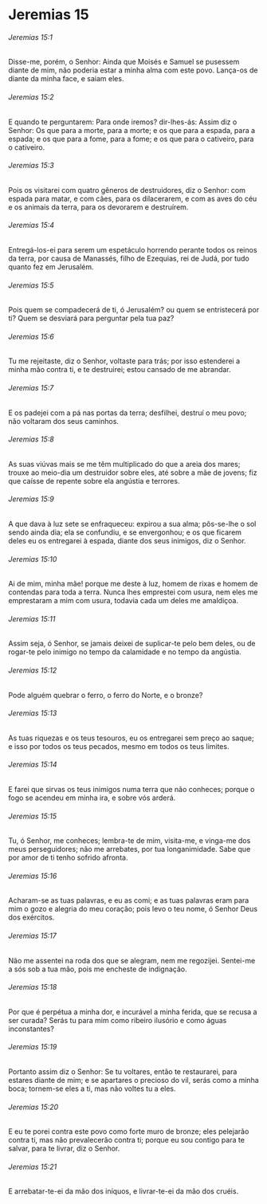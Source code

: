 # Jeremias 15

###### Jeremias 15:1

Disse-me, porém, o Senhor: Ainda que Moisés e Samuel se pusessem diante de mim, não poderia estar a minha alma com este povo. Lança-os de diante da minha face, e saiam eles.

###### Jeremias 15:2

E quando te perguntarem: Para onde iremos? dir-lhes-ás: Assim diz o Senhor: Os que para a morte, para a morte; e os que para a espada, para a espada; e os que para a fome, para a fome; e os que para o cativeiro, para o cativeiro.

###### Jeremias 15:3

Pois os visitarei com quatro gêneros de destruidores, diz o Senhor: com espada para matar, e com cães, para os dilacerarem, e com as aves do céu e os animais da terra, para os devorarem e destruírem.

###### Jeremias 15:4

Entregá-los-ei para serem um espetáculo horrendo perante todos os reinos da terra, por causa de Manassés, filho de Ezequias, rei de Judá, por tudo quanto fez em Jerusalém.

###### Jeremias 15:5

Pois quem se compadecerá de ti, ó Jerusalém? ou quem se entristecerá por ti? Quem se desviará para perguntar pela tua paz?

###### Jeremias 15:6

Tu me rejeitaste, diz o Senhor, voltaste para trás; por isso estenderei a minha mão contra ti, e te destruirei; estou cansado de me abrandar.

###### Jeremias 15:7

E os padejei com a pá nas portas da terra; desfilhei, destruí o meu povo; não voltaram dos seus caminhos.

###### Jeremias 15:8

As suas viúvas mais se me têm multiplicado do que a areia dos mares; trouxe ao meio-dia um destruidor sobre eles, até sobre a mãe de jovens; fiz que caísse de repente sobre ela angústia e terrores.

###### Jeremias 15:9

A que dava à luz sete se enfraqueceu: expirou a sua alma; pôs-se-lhe o sol sendo ainda dia; ela se confundiu, e se envergonhou; e os que ficarem deles eu os entregarei à espada, diante dos seus inimigos, diz o Senhor.

###### Jeremias 15:10

Ai de mim, minha mãe! porque me deste à luz, homem de rixas e homem de contendas para toda a terra. Nunca lhes emprestei com usura, nem eles me emprestaram a mim com usura, todavia cada um deles me amaldiçoa.

###### Jeremias 15:11

Assim seja, ó Senhor, se jamais deixei de suplicar-te pelo bem deles, ou de rogar-te pelo inimigo no tempo da calamidade e no tempo da angústia.

###### Jeremias 15:12

Pode alguém quebrar o ferro, o ferro do Norte, e o bronze?

###### Jeremias 15:13

As tuas riquezas e os teus tesouros, eu os entregarei sem preço ao saque; e isso por todos os teus pecados, mesmo em todos os teus limites.

###### Jeremias 15:14

E farei que sirvas os teus inimigos numa terra que não conheces; porque o fogo se acendeu em minha ira, e sobre vós arderá.

###### Jeremias 15:15

Tu, ó Senhor, me conheces; lembra-te de mim, visita-me, e vinga-me dos meus perseguidores; não me arrebates, por tua longanimidade. Sabe que por amor de ti tenho sofrido afronta.

###### Jeremias 15:16

Acharam-se as tuas palavras, e eu as comi; e as tuas palavras eram para mim o gozo e alegria do meu coração; pois levo o teu nome, ó Senhor Deus dos exércitos.

###### Jeremias 15:17

Não me assentei na roda dos que se alegram, nem me regozijei. Sentei-me a sós sob a tua mão, pois me encheste de indignação.

###### Jeremias 15:18

Por que é perpétua a minha dor, e incurável a minha ferida, que se recusa a ser curada? Serás tu para mim como ribeiro ilusório e como águas inconstantes?

###### Jeremias 15:19

Portanto assim diz o Senhor: Se tu voltares, então te restaurarei, para estares diante de mim; e se apartares o precioso do vil, serás como a minha boca; tornem-se eles a ti, mas não voltes tu a eles.

###### Jeremias 15:20

E eu te porei contra este povo como forte muro de bronze; eles pelejarão contra ti, mas não prevalecerão contra ti; porque eu sou contigo para te salvar, para te livrar, diz o Senhor.

###### Jeremias 15:21

E arrebatar-te-ei da mão dos iníquos, e livrar-te-ei da mão dos cruéis.

